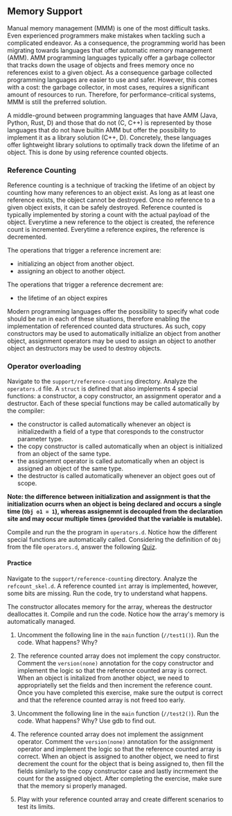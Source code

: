 ## Memory Support

Manual memory management (MMM) is one of the most difficult tasks.
Even experienced programmers make mistakes when tackling such a complicated endeavor.
As a consequence, the programming world has been migrating towards languages that offer automatic memory management (AMM).
AMM programming languages typically offer a garbage collector that tracks down the usage of objects and frees memory once no references exist to a given object.
As a consequence garbage collected programming languages are easier to use and safer.
However, this comes with a cost: the garbage collector, in most cases, requires a significant amount of resources to run.
Therefore, for performance-critical systems, MMM is still the preferred solution.

A middle-ground between programming languages that have AMM (Java, Python, Rust, D) and those that do not (C, C++) is represented by those languages that do not have builtin AMM but offer the possibility to implement it as a library solution (C++, D).
Concretely, these languages offer lightweight library solutions to optimally track down the lifetime of an object.
This is done by using reference counted objects.

### Reference Counting

Reference counting is a technique of tracking the lifetime of an object by counting how many references to an object exist.
As long as at least one reference exists, the object cannot be destroyed.
Once no reference to a given object exists, it can be safely destroyed.
Reference counted is typically implemented by storing a count with the actual payload of the object.
Everytime a new reference to the object is created, the reference count is incremented.
Everytime a reference expires, the reference is decremented.

The operations that trigger a reference increment are:
- initializing an object from another object.
- assigning an object to another object.

The operations that trigger a reference decrement are:
- the lifetime of an object expires

Modern programming languages offer the possibility to specify what code should be run in each of these situations, therefore enabling the implementation of referenced counted data structures.
As such, copy constructors may be used to automatically initialize an object from another object, assignment operators may be used to assign an object to another object an destructors may be used to destroy objects.

### Operator overloading

Navigate to the `support/reference-counting` directory.
Analyze the `operators.d` file.
A `struct` is defined that also implements 4 special functions: a constructor, a copy constructor, an assignment operator and a destructor.
Each of these special functions may be called automatically by the compiler:
- the constructor is called automatically whenever an object is initializedwith a field of a type that coresponds to the constructor parameter type.
- the copy constructor is called automatically when an object is initialized from an object of the same type.
- the assignemnt operator is called automatically when an object is assigned an object of the same type.
- the destructor is called automatically whenever an object goes out of scope.

**Note: the difference between initialization and assignment is that the initialization ocurrs when an object is being declared and occurs a single time (`Obj o1 = 1`), whereas assignemnt is decoupled from the declaration site and may occur multiple times (provided that the variable is mutable).**

Compile and run the the program in `operators.d`.
Notice how the different special functions are automatically called.
Considering the definition of `Obj` from the file `operators.d`, answer the following [Quiz](../quiz/operators.md).

#### Practice

Navigate to the `support/reference-counting` directory.
Analyze the `refcount_skel.d`.
A reference counted `int` array is implemented, however, some bits are missing.
Run the code, try to understand what happens.

The constructor allocates memory for the array, whereas the destructor deallocattes it.
Compile and run the code.
Notice how the array's memory  is automatically managed.

1. Uncomment the following line in the `main` function (`//test1()`).
Run the code.
What happens?
Why?

1. The reference counted array does not implement the copy constructor.
Comment the `version(none)` annotation for the copy constructor and implement the logic so that the reference counted array is correct.
When an object is initalized from another object, we need to appropriatelly set the fields and then increment the reference count.
Once you have completed this exercise, make sure the output is correct and that the reference counted array is not freed too early.

1. Uncomment the following line in the `main` function (`//test2()`).
Run the code.
What happens?
Why?
Use gdb to find out.

1. The reference counted array does not implement the assignment operator.
Comment the `version(none)` annotation for the assignment operator and implement the logic so that the reference counted array is correct.
When an object is assigned to another object, we need to first decrement the count for the object that is being assigned to, then fill the fields similarly to the copy constructor case and lastly incrmement the count for the assigned object.
After completing the exercise, make sure that the memory si properly managed.

1. Play with your reference counted array and create different scenarios to test its limits.
